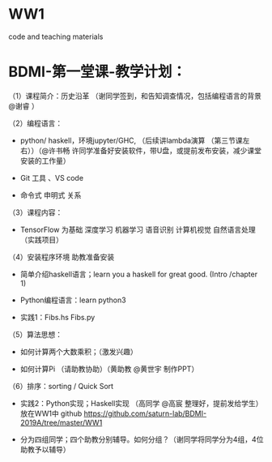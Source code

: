 # WW1 
code and teaching materials 

# BDMI-第一堂课-教学计划：

（1）课程简介：历史沿革 （谢同学签到，和告知调查情况，包括编程语言的背景@谢睿 ） 

（2）编程语言：

- python/ haskell，环境jupyter/GHC, （后续讲lambda演算 （第三节课左右））（@许书畅 许同学准备好安装软件，带U盘，或提前发布安装，减少课堂安装的工作量）

- Git 工具 、VS code 


- 命令式 申明式 关系

（3）课程内容：
- TensorFlow 为基础 深度学习 机器学习 语音识别 计算机视觉 自然语言处理（实践项目）

（4）安装程序环境  助教准备安装 

- 简单介绍haskell语言；learn you a haskell for great good. (Intro /chapter 1)

- Python编程语言：learn python3  

- 实践1：Fibs.hs Fibs.py

（5）算法思想：

- 如何计算两个大数乘积；（激发兴趣）

- 如何计算Pi （请助教协助）（黄助教 @黄世宇 制作PPT）

（6）排序：sorting / Quick Sort

- 实践2：Python实现；Haskell实现 （高同学 @高宸 整理好，提前发给学生）放在WW1中 github https://github.com/saturn-lab/BDMI-2019A/tree/master/WW1


- 分为四组同学；四个助教分别辅导。如何分组？（谢同学将同学分为4组，4位助教予以辅导） 
